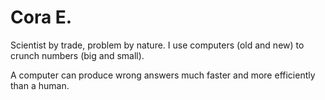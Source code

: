 # Cora E.

Scientist by trade, problem by nature.  I use computers (old and new) to crunch numbers (big and small).

A computer can produce wrong answers much faster and more efficiently than a human.
